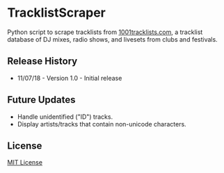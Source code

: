 # TracklistScraper
Python script to scrape tracklists from [1001tracklists.com](https://www.1001tracklists.com/), a tracklist database of DJ mixes, radio shows, and livesets from clubs and festivals.

## Release History
* 11/07/18 - Version 1.0 - Initial release

## Future Updates
* Handle unidentified ("ID") tracks.
* Display artists/tracks that contain non-unicode characters.

## License
[MIT License](https://opensource.org/licenses/MIT)
